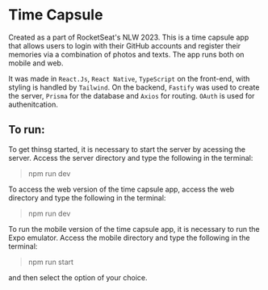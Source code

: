 # Time Capsule
Created as a part of RocketSeat's NLW 2023. This is a time capsule app that allows users to login with their GitHub accounts and register their memories via a combination of photos and texts. 
The app runs both on mobile and web. 

It was made in `React.Js`, `React Native`, `TypeScript` on the front-end, with styling is handled by `Tailwind`. On the backend, `Fastify` was used to create the server, `Prisma` for the database and `Axios` for routing. `OAuth` is used for authenitcation.

## To run:

 To get thinsg started, it is necessary to start the server by acessing the server. Access the server directory and type the following in the terminal:
 
 >npm run dev
 
 To access the web version of the time capsule app, access the web directory and type the following in the terminal:
 
 >npm run dev
 
 To run the mobile version of the time capsule app, it is necessary to run the Expo emulator. Access the mobile directory and type the following in the terminal: 
 
 >npm run start
 
 and then select the option of your choice. 
